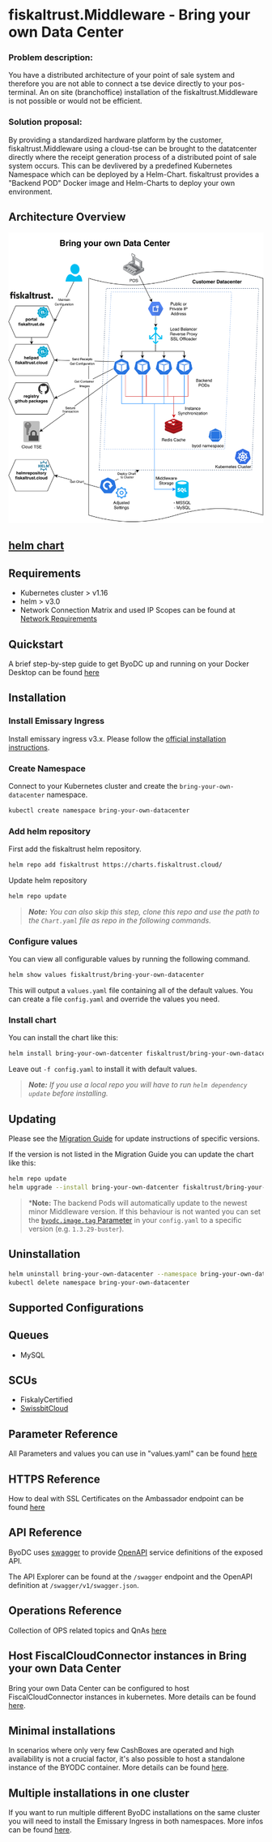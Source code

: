 # fiskaltrust.Middleware - Bring your own Data Center

### Problem description:
You have a distributed architecture of your point of sale system and therefore you are not able to connect a tse device directly to your pos-terminal. An on site (branchoffice) installation of the fiskaltrust.Middleware is not possible or would not be efficient.

### Solution proposal:
By providing a standardized hardware platform by the customer, fiskaltrust.Middleware using a cloud-tse can be brought to the datatcenter directly where the receipt generation process of a distributed point of sale system occurs. This can be devlivered by a predefined Kubernetes Namespace which can be deployed by a Helm-Chart.
fiskaltrust provides a "Backend POD" Docker image and Helm-Charts to deploy your own environment.

## Architecture Overview
![Architecture Overview](images/fiskaltrust-ByoDC-Architecture-Overview.png)

## [helm chart](https://github.com/fiskaltrust/helm-charts/tree/master/bring-your-own-datacenter)

## Requirements

* Kubernetes cluster > v1.16
* helm > v3.0
* Network Connection Matrix and used IP Scopes can be found at [Network Requirements](NetworkRequirements.md)

## Quickstart
A brief step-by-step guide to get ByoDC up and running on your Docker Desktop can be found [here](QuickStart.md) 

## Installation

### Install Emissary Ingress

Install emissary ingress v3.x. Please follow the [official installation instructions](https://www.getambassador.io/docs/emissary/3.5/topics/install/helm).

### Create Namespace

Connect to your Kubernetes cluster and create the `bring-your-own-datacenter` namespace.

```sh
kubectl create namespace bring-your-own-datacenter
```

### Add helm repository

First add the fiskaltrust helm repository.

```sh
helm repo add fiskaltrust https://charts.fiskaltrust.cloud/
```
Update helm repository
```sh
helm repo update
```


> ***Note:** You can also skip this step, clone this repo and use the path to the `Chart.yaml` file as repo in the following commands.*

### Configure values

You can view all configurable values by running the following command.

```sh
helm show values fiskaltrust/bring-your-own-datacenter
```

This will output a `values.yaml` file containing all of the default values. You can create a file `config.yaml` and override the values you need.

### Install chart

You can install the chart like this:

```sh
helm install bring-your-own-datcenter fiskaltrust/bring-your-own-datacenter --namespace bring-your-own-datacenter -f config.yaml
```

Leave out `-f config.yaml` to install it with default values.

> ***Note:** If you use a local repo you will have to run `helm dependency update` before installing.*

## Updating

Please see the [Migration Guide](https://github.com/fiskaltrust/helm-charts/blob/master/bring-your-own-datacenter/MIGRATION.md) for update instructions of specific versions.

If the version is not listed in the Migration Guide you can update the chart like this:

```sh
helm repo update
helm upgrade --install bring-your-own-datcenter fiskaltrust/bring-your-own-datacenter --namespace bring-your-own-datacenter -f config.yaml
```

> ***Note:** The backend Pods will automatically update to the newest minor Middleware version. If this behaviour is not wanted you can set the [`byodc.image.tag` Parameter](./ParameterReference.md#section-byodc) in your `config.yaml` to a specific version (e.g. `1.3.29-buster`).

## Uninstallation

```sh
helm uninstall bring-your-own-datacenter --namespace bring-your-own-datacenter
kubectl delete namespace bring-your-own-datacenter
```

## Supported Configurations

## Queues

* MySQL

## SCUs

* FiskalyCertified
* [SwissbitCloud](#Host-FiscalCloudConnector-instances-in-Bring-your-own-Data-Center)

## Parameter Reference
All Parameters and values you can use in "values.yaml" can be found [here](ParameterReference.md)

## HTTPS Reference
How to deal with SSL Certificates on the Ambassador endpoint can be found [here](HTTPSReference.md)

## API Reference
ByoDC uses [swagger](https://swagger.io/) to provide [OpenAPI](https://github.com/OAI/OpenAPI-Specification/blob/master/versions/3.0.2.md) service definitions of the exposed API.

The API Explorer can be found at the `/swagger` endpoint and the OpenAPI definition at `/swagger/v1/swagger.json`.

## Operations Reference
Collection of OPS related topics and QnAs [here](OperationsReference.md)

## Host FiscalCloudConnector instances in Bring your own Data Center
Bring your own Data Center can be configured to host FiscalCloudConnector instances in kubernetes. More details can be found [here](how-to-fiscal-cloud-connector.md).

## Minimal installations
In scenarios where only very few CashBoxes are operated and high availability is not a crucial factor, it's also possible to host a standalone instance of the BYODC container. More details can be found [here](howto-single-instance.md).

## Multiple installations in one cluster
If you want to run multiple different ByoDC installations on the same cluster you will need to install the Emissary Ingress in both namespaces. More infos can be found [here](how-to-multiple-installations.md).
